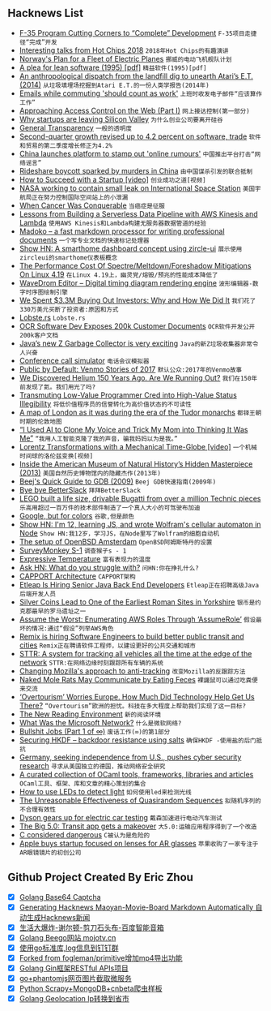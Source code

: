 ## Hacknews List


- [F-35 Program Cutting Corners to “Complete” Development](https://www.pogo.org/investigation/2018/08/f-35-program-cutting-corners-to-complete-development)  `F-35项目走捷径“完成”开发`
- [Interesting talks from Hot Chips 2018](https://www.eetimes.com/document.asp?doc_id=1333649&amp;print=yes)  `2018年Hot Chips的有趣演讲`
- [Norway&#39;s Plan for a Fleet of Electric Planes](http://www.bbc.com/future/story/20180814-norways-plan-for-a-fleet-of-electric-planes)  `挪威的电动飞机舰队计划`
- [A plea for lean software (1995) [pdf]](https://cr.yp.to/bib/1995/wirth.pdf)  `精益软件(1995)[pdf]`
- [An anthropological dispatch from the landfill dig to unearth Atari’s E.T. (2014)](https://harpers.org/blog/2014/07/the-glitch-in-the-video-game-graveyard/)  `从垃圾填埋场挖掘到Atari E.T.的一份人类学报告(2014年)`
- [Emails while commuting &#39;should count as work&#39;](https://www.bbc.com/news/education-45333270)  `上班时收发电子邮件“应该算作工作”`
- [Approaching Access Control on the Web (Part I)](https://www.ory.sh/api-security-cloud-guide-overview.html)  `网上接达控制(第一部分)`
- [Why startups are leaving Silicon Valley](https://www.economist.com/leaders/2018/08/30/why-startups-are-leaving-silicon-valley)  `为什么创业公司要离开硅谷`
- [General Transparency](http://www.certificate-transparency.org/general-transparency)  `一般的透明度`
- [Second-quarter growth revised up to 4.2 percent on software, trade](https://www.thegazette.com/subject/news/nation-and-world/second-quarter-growth-revised-up-to-42-percent-on-software-trade-20180829)  `软件和贸易的第二季度增长修正为4.2%`
- [China launches platform to stamp out &#39;online rumours&#39;](http://news.trust.org/item/20180830063018-6rju6)  `中国推出平台打击“网络谣言”`
- [Rideshare boycott sparked by murders in China](https://www.theatlantic.com/technology/archive/2018/08/didi-murder/568660/?single_page=true)  `由中国谋杀引发的联合抵制`
- [How to Succeed with a Startup [video]](https://blog.ycombinator.com/sam-altman-how-to-succeed-with-a-startup/)  `创业成功之道[视频]`
- [NASA working to contain small leak on International Space Station](https://www.independent.co.uk/life-style/gadgets-and-tech/news/nasa-international-space-station-leak-iss-latest-alarm-soyuz-module-a8514291.html)  `美国宇航局正在努力控制国际空间站上的小泄漏`
- [When Cancer Was Conquerable](https://reason.com/archives/2018/05/12/when-cancer-was-conquerable/)  `当癌症是征服`
- [Lessons from Building a Serverless Data Pipeline with AWS Kinesis and Lambda](https://read.iopipe.com/lessons-from-building-a-serverless-data-pipeline-with-aws-kinesis-and-lambda-4d8cf0ebcbc9)  `使用AWS Kinesis和Lambda构建无服务器数据管道的经验`
- [Madoko – a fast markdown processor for writing professional documents](https://www.madoko.net)  `一个写专业文档的快速标记处理器`
- [Show HN: A smarthome dashboard concept using zircle-ui](https://github.com/zircleUI/smarthome-tutorial)  `展示使用zircleui的smarthome仪表板概念`
- [The Performance Cost Of Spectre/Meltdown/Foreshadow Mitigations On Linux 4.19](https://www.phoronix.com/scan.php?page=article&amp;item=linux-419-mitigations&amp;num=1)  `在Linux 4.19上，幽灵党/熔毁/预兆的性能成本降低了`
- [WaveDrom Editor – Digital timing diagram rendering engine](https://wavedrom.com/editor.html)  `波形编辑器-数字时序图绘制引擎`
- [We Spent $3.3M Buying Out Investors: Why and How We Did It](https://open.buffer.com/buying-out-investors/)  `我们花了330万美元买断了投资者:原因和方式`
- [Lobste.rs](https://github.com/lobsters/lobsters)  `Lobste.rs`
- [OCR Software Dev Exposes 200k Customer Documents](https://www.bleepingcomputer.com/news/security/ocr-software-dev-exposes-200-000-customer-documents/)  `OCR软件开发公开200k客户文档`
- [Java’s new Z Garbage Collector is very exciting](https://www.opsian.com/blog/javas-new-zgc-is-very-exciting/)  `Java的新Z垃圾收集器非常令人兴奋`
- [Conference call simulator](http://conferencecall.biz/)  `电话会议模拟器`
- [Public by Default: Venmo Stories of 2017](https://publicbydefault.fyi/)  `默认公众:2017年的Venmo故事`
- [We Discovered Helium 150 Years Ago. Are We Running Out?](https://www.nationalgeographic.com/science/2018/08/news-helium-mri-superconducting-markets-reserve-technology/)  `我们在150年前发现了氦。我们用光了吗?`
- [Transmuting Low-Value Programmer Cred into High-Value Status Illegibility](https://daedtech.com/transmuting-low-value-programmer-cred-into-high-value-status-lllegibility/)  `将低价值程序员的信誉转化为高价值状态的不可读性`
- [A map of London as it was during the era of the Tudor monarchs](https://www.ianvisits.co.uk/blog/2018/06/13/this-tudor-london-map-overlay-is-marvelous/)  `都铎王朝时期的伦敦地图`
- [“I Used AI to Clone My Voice and Trick My Mom into Thinking It Was Me”](https://www.buzzfeednews.com/article/charliewarzel/i-used-ai-to-clone-my-voice-and-trick-my-mom-into-thinking)  `“我用人工智能克隆了我的声音，骗我妈妈以为是我。”`
- [Lorentz Transformations with a Mechanical Time-Globe [video]](https://www.youtube.com/watch?v=Rh0pYtQG5wI)  `一个机械时间球的洛伦兹变换[视频]`
- [Inside the American Museum of Natural History’s Hidden Masterpiece (2013)](http://theappendix.net/issues/2013/7/inside-the-museum-of-natural-historys-hidden-masterpiece)  `美国自然历史博物馆内的隐藏杰作(2013年)`
- [Beej&#39;s Quick Guide to GDB (2009)](https://beej.us/guide/bggdb/)  `Beej GDB快速指南(2009年)`
- [Bye bye BetterSlack](https://g3rv4.com/2018/08/bye-bye-betterslack)  `拜拜BetterSlack`
- [LEGO built a life size, drivable Bugatti from over a million Technic pieces](https://techcrunch.com/2018/08/30/lego-built-a-life-size-drivable-bugatti-from-over-a-million-technic-pieces/)  `乐高用超过一百万件的技术部件制造了一个真人大小的可驾驶布加迪`
- [Google, but for colors](https://picular.co/)  `谷歌,但是颜色`
- [Show HN: I&#39;m 12, learning JS, and wrote Wolfram&#39;s cellular automaton in Node](https://bitbucket.org/liamilan/wolfram-cellular-automata)  `Show HN:我12岁，学习JS，在Node里写了Wolfram的细胞自动机`
- [The setup of OpenBSD Amsterdam](https://openbsd.amsterdam/setup.html)  `OpenBSD阿姆斯特丹的设置`
- [SurveyMonkey S-1](https://www.sec.gov/Archives/edgar/data/1739936/000119312518261892/d494258ds1.htm)  `调查猴子s - 1`
- [Expressive Temperature](https://www.robinsloan.com/expressive-temperature/)  `富有表现力的温度`
- [Ask HN: What do you struggle with?](item?id=17867109)  `问HN:你在挣扎什么?`
- [CAPPORT Architecture](https://datatracker.ietf.org/doc/draft-ietf-capport-architecture/)  `CAPPORT架构`
- [Etleap Is Hiring Senior Java Back End Developers](item?id=17872926)  `Etleap正在招聘高级Java后端开发人员`
- [Silver Coins Lead to One of the Earliest Roman Sites in Yorkshire](https://www.smithsonianmag.com/smart-news/silver-coins-lead-one-earliest-roman-sites-yorkshire-180970138/?no-ist)  `银币是约克郡最早的罗马遗址之一`
- [Assume the Worst: Enumerating AWS Roles Through ‘AssumeRole’](https://rhinosecuritylabs.com/aws/assume-worst-aws-assume-role-enumeration/)  `假设最坏的情况:通过“假设”列举AWS角色`
- [Remix is hiring Software Engineers to build better public transit and cities](https://jobs.lever.co/remix/85754b42-d084-4457-b9a6-4555332c3ee4?lever-origin=applied&amp;lever-source%5B%5D=hackernews)  `Remix正在聘请软件工程师，以建设更好的公共交通和城市`
- [STTR: A system for tracking all vehicles all the time at the edge of the network](https://blog.acolyer.org/2018/08/30/sttr-a-system-for-tracking-all-vehicles-all-the-time-at-the-edge-of-the-network/)  `STTR:在网络边缘时刻跟踪所有车辆的系统`
- [Changing Mozilla&#39;s approach to anti-tracking](https://blog.mozilla.org/futurereleases/2018/08/30/changing-our-approach-to-anti-tracking/)  `改变Mozilla的反跟踪方法`
- [Naked Mole Rats May Communicate by Eating Feces](https://www.theatlantic.com/science/archive/2018/08/naked-mole-rats-eat-poop/568519/?single_page=true)  `裸鼹鼠可以通过吃粪便来交流`
- [‘Overtourism’ Worries Europe. How Much Did Technology Help Get Us There?](https://www.nytimes.com/2018/08/29/technology/technology-overtourism-europe.html)  `“Overtourism”欧洲的担忧。科技在多大程度上帮助我们实现了这一目标?`
- [The New Reading Environment](https://nplusonemag.com/issue-32/the-intellectual-situation/the-new-reading-environment/)  `新的阅读环境`
- [What Was the Microsoft Network?](http://www.codersnotes.com/notes/the-microsoft-network/)  `什么是微软网络?`
- [Bullshit Jobs (Part 1 of ∞)](http://slatestarcodex.com/2018/08/29/bullst-jobs-part-1-of-%E2%88%9E/)  `废话工作(∞)的第1部分`
- [Securing HKDF – backdoor resistance using salts](https://brycx.github.io/2018/08/27/securing-hkdf-against-backdoors.html)  `确保HKDF -使用盐的后门抵抗`
- [Germany, seeking independence from U.S., pushes cyber security research](https://www.reuters.com/article/us-germany-cyber/germany-seeking-independence-from-u-s-pushes-cyber-security-research-idUSKCN1LE1FX)  `寻求从美国独立的德国，推动网络安全研究`
- [A curated collection of OCaml tools, frameworks, libraries and articles](https://github.com/rizo/awesome-ocaml)  `OCaml工具、框架、库和文章的精心策划的集合`
- [How to use LEDs to detect light](https://makezine.com/projects/make-36-boards/how-to-use-leds-to-detect-light/)  `如何使用led来检测光线`
- [The Unreasonable Effectiveness  of Quasirandom Sequences](http://extremelearning.com.au/unreasonable-effectiveness-of-quasirandom-sequences/)  `拟随机序列的不合理有效性`
- [Dyson gears up for electric car testing](https://www.bbc.co.uk/news/business-45345778)  `戴森加速进行电动汽车测试`
- [The Big 5.0: Transit app gets a makeover](https://medium.com/@transitapp/the-big-5-0-transit-gets-a-makeover-eb169ecee240)  `大5.0:运输应用程序得到了一个改造`
- [C considered dangerous](https://lwn.net/SubscriberLink/763641/c9a04da2a33af0a3/)  `C被认为是危险的`
- [Apple buys startup focused on lenses for AR glasses](https://www.reuters.com/article/us-apple-tech/apple-buys-startup-focused-on-lenses-for-ar-glasses-idUSKCN1LE2VS)  `苹果收购了一家专注于AR眼镜镜片的初创公司`

## Github Project Created By Eric Zhou

- [x] [Golang Base64 Captcha](https://github.com/mojocn/base64Captcha)
- [x] [Generating Hacknews Maoyan-Movie-Board Markdown Automatically 自动生成Hacknews新闻](https://github.com/dejavuzhou/md-genie)
- [x] [生活大爆炸-谢尔顿-剪刀石头布-百度智能音箱](https://github.com/mojocn/dueros-bang-game)
- [x] [Golang Beego网站 mojotv.cn](https://github.com/mojocn/www.mojotv.cn)
- [x] [使用go标准库,log信息到钉钉群](https://github.com/mojocn/dooger)
- [x] [Forked from fogleman/primitive增加mp4导出功能](https://github.com/mojocn/primitive)
- [x] [Golang Gin框架RESTful APIs项目](https://github.com/JJJJJJJerk/ezier-golang-web-api-framework)
- [x] [go+phantomjs网页图片截取微服务](https://github.com/mojocn/screen_shot)
- [x] [Python Scrapy+MongoDB+cnbeta爬虫样板](https://github.com/mojocn/scrapy_mongodb_boilerplate_cnbeta)
- [x] [Golang Geolocation Ip转换到省市](https://github.com/mojocn/ip2location)